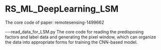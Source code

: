 # RS_ML_DeepLearning_LSM
The core code of paper: remotesensing-1499662

---read_data_for_LSM.py
 The core code for reading the predisposing factors and label data and generating the pixel window, which can organize the data into appropriate forms for training the CNN-based model.
